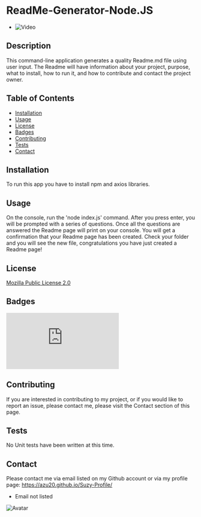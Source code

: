 # ReadMe-Generator-Node.JS

* ![Video](https://j.gifs.com/Jy9yD2.gif "How to video")

## Description
This command-line application generates a quality Readme.md file using user input. The Readme will have information about your project, purpose, what to install, how to run it, and how to contribute and contact the project owner.  


## Table of Contents

  * [Installation]( ##installation ) 
  * [Usage]( ##usage ) 
  * [License]( #license )
  * [Badges]( ##badges )
  * [Contributing]( ##contributing )
  * [Tests]( ##tests )
  * [Contact]( ##contact )

## Installation
To run this app you have to install npm and axios libraries. 

## Usage
On the console, run the 'node index.js' command. After you press enter, you will be prompted with a series of questions. Once all the questions are answered the Readme page will print on your console. You will get a confirmation that your Readme page has been created. Check your folder and you will see the new file, congratulations you have just created a Readme page! 

## License
[Mozilla Public License 2.0](  https://opensource.org/licenses/MPL-2.0 )   

## Badges
![GitHub release (latest SemVer)]( https://img.shields.io/github/v/release/azu20/ReadMe-Generator-Node.JS?sort=semver&style=for-the-badge )

## Contributing
If you are interested in contributing to my project, or if you would like to report an issue, please contact me, please visit the Contact section of this page.       

## Tests
No Unit tests have been written at this time. 

## Contact
 Please contact me via email listed on my Github account or via my profile page: https://azu20.github.io/Suzy-Profile/ 

* Email not listed

![Avatar](https://avatars2.githubusercontent.com/u/60865924?v=4 "Github Avatar") 

